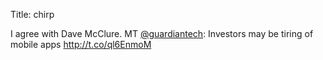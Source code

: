 Title: chirp

I agree with Dave McClure. MT <a href="http://twitter.com/guardiantech">@guardiantech</a>: Investors may be tiring of mobile apps <a href="http://t.co/ql6EnmoM">http://t.co/ql6EnmoM</a>
